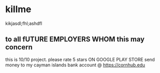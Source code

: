 # killme
kikjasdl;fhl;ashdfl

## to all fUTURE EMPLOYERS WHOM this may concern
this is 10/10 project. please rate 5 stars ON GOOGLE PLAY STORE
send money to my cayman islands bank account @ https://cornhub.edu
